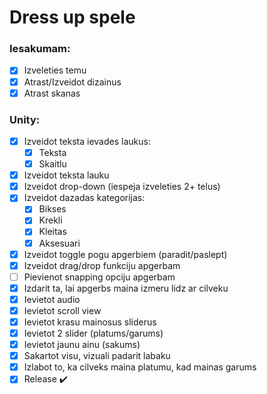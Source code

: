 # Dress up spele

### Iesakumam:
- [x] Izveleties temu
- [x] Atrast/Izveidot dizainus
- [x] Atrast skanas
### Unity:
- [x] Izveidot teksta ievades laukus:
    - [x] Teksta
    - [x] Skaitlu
- [x] Izveidot teksta lauku
- [x] Izveidot drop-down (iespeja izveleties 2+ telus)
- [x] Izveidot dazadas kategorijas:
    - [x] Bikses
    - [x] Krekli
    - [x] Kleitas
    - [x] Aksesuari
- [x] Izveidot toggle pogu apgerbiem (paradit/paslept)
- [x] Izveidot drag/drop funkciju apgerbam
- [ ] Pievienot snapping opciju apgerbam
- [x] Izdarit ta, lai apgerbs maina izmeru lidz ar cilveku
- [x] Ievietot audio
- [x] Ievietot scroll view
- [x] Ievietot krasu mainosus sliderus
- [x] Ievietot 2 slider (platums/garums)
- [x] Ievietot jaunu ainu (sakums)
- [x] Sakartot visu, vizuali padarit labaku
- [x] Izlabot to, ka cilveks maina platumu, kad mainas garums
- [x] Release :heavy_check_mark:
